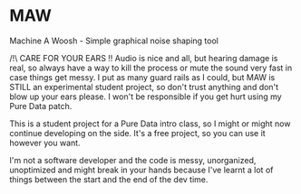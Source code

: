 # MAW
Machine A Woosh - Simple graphical noise shaping tool 

/!\ CARE FOR YOUR EARS !! Audio is nice and all, but hearing damage is real, so always have a way to kill the process or mute the sound very fast in case things get messy. I put as many guard rails as I could, but MAW is STILL an experimental student project, so don't trust anything and don't blow up your ears please. I won't be responsible if you get hurt using my Pure Data patch.


This is a student project for a Pure Data intro class, so I might or might now continue developing on the side. It's a free project, so you can use it however you want.

I'm not a software developer and the code is messy, unorganized, unoptimized and might break in your hands because I've learnt a lot of things between the start and the end of the dev time.
